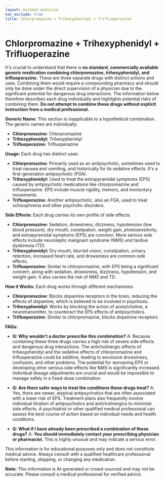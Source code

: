 ```yaml
---
layout: minimal-medicine
nav_exclude: true
title: Chlorpromazine + Trihexyphenidyl + Trifluoperazine
---
```


# Chlorpromazine + Trihexyphenidyl + Trifluoperazine

It's crucial to understand that there is **no standard, commercially available generic medication combining chlorpromazine, trihexyphenidyl, and trifluoperazine.** These are three separate drugs with distinct actions and uses.  Combining them would require a compounding pharmacy and should only be done under the direct supervision of a physician due to the significant potential for dangerous drug interactions.  The information below therefore describes each drug individually and highlights potential risks of combining them.  **Do not attempt to combine these drugs without explicit instruction from a medical professional.**


**Generic Name:** This section is inapplicable to a hypothetical combination.  The generic names are individually:

* **Chlorpromazine:** Chlorpromazine
* **Trihexyphenidyl:** Trihexyphenidyl
* **Trifluoperazine:** Trifluoperazine


**Usage:**  Each drug has distinct uses:

* **Chlorpromazine:** Primarily used as an antipsychotic,  sometimes used to treat nausea and vomiting, and historically for its sedative effects.  It's a first-generation antipsychotic (FGA).
* **Trihexyphenidyl:** Used to treat the extrapyramidal symptoms (EPS) caused by antipsychotic medications like chlorpromazine and trifluoperazine.  EPS include muscle rigidity, tremors, and involuntary movements.
* **Trifluoperazine:** Another antipsychotic, also an FGA, used to treat schizophrenia and other psychotic disorders.


**Side Effects:** Each drug carries its own profile of side effects:

* **Chlorpromazine:**  Sedation, drowsiness, dizziness, hypotension (low blood pressure), dry mouth, constipation, weight gain, photosensitivity, and extrapyramidal symptoms (EPS) are common.  More serious side effects include neuroleptic malignant syndrome (NMS) and tardive dyskinesia (TD).
* **Trihexyphenidyl:** Dry mouth, blurred vision, constipation, urinary retention, increased heart rate, and drowsiness are common side effects.
* **Trifluoperazine:** Similar to chlorpromazine, with EPS being a significant concern, along with sedation, drowsiness, dizziness, hypotension, and weight gain.  It also carries the risk of NMS and TD.


**How it Works:** Each drug works through different mechanisms:

* **Chlorpromazine:**  Blocks dopamine receptors in the brain, reducing the effects of dopamine, which is believed to be involved in psychosis.
* **Trihexyphenidyl:**  Works by blocking the action of acetylcholine, a neurotransmitter, to counteract the EPS effects of antipsychotics.
* **Trifluoperazine:** Similar to chlorpromazine, blocks dopamine receptors.


**FAQs:**

* **Q: Why wouldn't a doctor prescribe this combination?**  A: Because combining these three drugs carries a high risk of severe side effects and dangerous drug interactions. The anticholinergic effects of trihexyphenidyl and the sedative effects of chlorpromazine and trifluoperazine could be additive, leading to excessive drowsiness, confusion, and other problems.  The potential for worsening EPS or developing other serious side effects like NMS is significantly increased.  Individual dosage adjustments are crucial and would be impossible to manage safely in a fixed-dose combination.

* **Q: Are there safer ways to treat the conditions these drugs treat?** A:  Yes, there are newer, atypical antipsychotics that are often associated with a lower risk of EPS.  Treatment plans also frequently involve individual titration of antipsychotics and anticholinergics to minimize side effects.  A psychiatrist or other qualified medical professional can assess the best course of action based on individual needs and health conditions.

* **Q: What if I have already been prescribed a combination of these drugs?** A: **You should immediately contact your prescribing physician or pharmacist.**  This is highly unusual and may indicate a serious error.


This information is for educational purposes only and does not constitute medical advice.  Always consult with a qualified healthcare professional before starting, stopping, or changing any medication.


**Note:** This information is AI-generated or crowd-sourced and may not be accurate. Please consult a medical professional for verified advice.